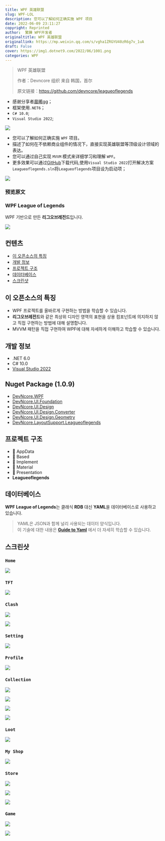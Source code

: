 ```yaml
---
title: WPF 英雄联盟
slug: WPF-LOL
description: 您可以了解如何正确实施 WPF 项目
date: 2022-06-09 23:11:27
copyright: Reprinted
author:  驚鏵 WPF开发者
originaltitle: WPF 英雄联盟
originallink: https://mp.weixin.qq.com/s/vgha1ZRGYU40zR6g7v_1uA
draft: False
cover: https://img1.dotnet9.com/2022/06/1001.png
categories: WPF
---
```


>WPF 英雄联盟
>
>作者：Devncore 组织 来自 韩国，首尔
>
>原文链接：https://github.com/devncore/leagueoflegends

- 感谢分享者[晨晞gg](https://www.cnblogs.com/chenxigg/)；
- 框架使用`.NET6`；
- `C# 10.0`;
- `Visual Studio 2022`;

![](https://img1.dotnet9.com/2022/06/1001.png)

- 您可以了解如何正确实施 `WPF` 项目。
- 描述了如何在不依赖商业组件的情况下，直接实现英雄联盟等顶级设计领域的表达。
- 您可以通过自己实现 `MVVM` 模式来详细学习和理解 `WPF`。
- 更多效果可以通过[GitHub](https://github.com/devncore/leagueoflegends)下载代码,使用`Visual Studio 2022`打开解决方案`Leagueoflegends.sln`将`Leagueoflegends`项目设为启动项；

![](https://img1.dotnet9.com/2022/06/1002.png)

### 预览原文
### WPF League of Legends

WPF 기반으로 만든 **리그오브레전드**입니다. 

![](https://img1.dotnet9.com/2022/06/1003.png)
  
## 컨텐츠

- [이 오픈소스의 특징](#이-오픈소스의-특징)
- [개발 정보](#개발-정보)
- [프로젝트 구조](#프로젝트-구조)
- [데이터베이스](#데이터베이스)
- [스크린샷](#스크린샷)

## 이 오픈소스의 특징

- WPF 프로젝트를 올바르게 구현하는 방법을 학습할 수 있습니다.
- **리그오브레전드**와 같은 최상위 디자인 영역의 표현을 상용 컴포넌트에 의지하지 않고 직접 구현하는 방법에 대해 설명합니다.
- MVVM 패턴을 직접 구현하여 WPF에 대해 자세하게 이해하고 학습할 수 있습니다.

## 개발 정보

- .NET 6.0  
- C# 10.0  
- [Visual Studio 2022](https://visualstudio.microsoft.com/ko/vs/preview/vs2022/)

## Nuget Package (1.0.9)

- [DevNcore.WPF](https://github.com/devncore/devncore)
- [DevNcore.UI.Foundation](https://github.com/devncore/devncore)
- [DevNcore.UI.Design](https://github.com/devncore/devncore)
- [DevNcore.UI.Design.Converter](https://github.com/devncore/devncore)
- [DevNcore.UI.Design.Geometry](https://github.com/devncore/devncore)
- [DevNcore.LayoutSupport.Leagueoflegends](https://github.com/devncore/devncore)

## 프로젝트 구조
 
- 📁 AppData
- 📁 Based
- 📁 Implement
- 📁 Material
- 📁 Presentation
- **Leagueoflegends**
 
## 데이터베이스

**WPF League of Legends**는 클래식 **RDB** 대신 **YAML**을 데이터베이스로 사용하고 있습니다.

> YAML은 JSON과 함께 널리 사용되는 데이터 양식입니다.  
> 이 기술에 대한 내용은 **[Guide to Yaml](https://github.com/devncore/guide-to-yaml)** 에서 더 자세히 학습할 수 있습니다.  

## 스크린샷 

### `Home`

![](https://img1.dotnet9.com/2022/06/1004.png)

### `TFT`

![](https://img1.dotnet9.com/2022/06/1005.png)

### `Clash`

![](https://img1.dotnet9.com/2022/06/1006.png)

![](https://img1.dotnet9.com/2022/06/1007.png)

### `Setting`

![](https://img1.dotnet9.com/2022/06/1008.png)

### `Profile`

![](https://img1.dotnet9.com/2022/06/1009.png)

### `Collection`

![](https://img1.dotnet9.com/2022/06/1010.png)

![](https://img1.dotnet9.com/2022/06/1011.png)

![](https://img1.dotnet9.com/2022/06/1012.png)

![](https://img1.dotnet9.com/2022/06/1013.png)

### `Loot`

![](https://img1.dotnet9.com/2022/06/1014.png)

### `My Shop`

![](https://img1.dotnet9.com/2022/06/1015.png)

### `Store`

![](https://img1.dotnet9.com/2022/06/1016.png)

![](https://img1.dotnet9.com/2022/06/1017.png)

![](https://img1.dotnet9.com/2022/06/1018.png)


### `Game`

![](https://img1.dotnet9.com/2022/06/1019.png)

![](https://img1.dotnet9.com/2022/06/1020.png)




